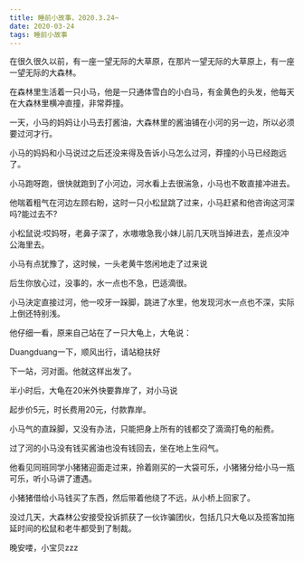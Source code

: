 ```yaml
---
title: 睡前小故事，2020.3.24~
date: 2020-03-24
tags: 睡前小故事
---
```


在很久很久以前，有一座一望无际的大草原，在那片一望无际的大草原上，有一座一望无际的大森林。

在森林里生活着一只小马，他是一只通体雪白的小白马，有金黄色的头发，他每天在大森林里横冲直撞，非常莽撞。

一天，小马的妈妈让小马去打酱油，大森林里的酱油铺在小河的另一边，所以必须要过河才行。<!-- more -->

小马的妈妈和小马说过之后还没来得及告诉小马怎么过河，莽撞的小马已经跑远了。

小马跑呀跑，很快就跑到了小河边，河水看上去很湍急，小马也不敢直接冲进去。

他喘着粗气在河边左顾右盼，这时一只小松鼠跳了过来，小马赶紧和他咨询这河深吗?能过去不?

小松鼠说:哎妈呀，老鼻子深了，水嗷嗷急我小妹儿前几天咣当掉进去，差点没冲公海里去。

小马有点犹豫了，这时候，一头老黄牛悠闲地走了过来说

后生你放心过，没事的，水一点也不急，巴适滴很。

小马決定直接过河，他一咬牙一跺脚，跳进了水里，他发现河水一点也不深，实际上倒还特别浅。

他仔细一看，原来自己站在了ー只大龟上，大龟说：

Duangduang一下，顺风出行，请站稳扶好

下一站，河对面。他就这样出发了。

半小时后，大龟在20米外快要靠岸了，对小马说

起步价5元，时长费用20元，付款靠岸。

小马气的直跺脚，又没有办法，只能把身上所有的钱都交了滴滴打龟的船费。

过了河的小马没有钱买酱油也没有钱回去，坐在地上生闷气。

他看见同班同学小猪猪迎面走过来，拎着刚买的一大袋可乐，小猪猪分给小马一瓶可乐，听小马讲了遭遇。

小猪猪借给小马钱买了东西，然后带着他绕了不远，从小桥上回家了。

没过几天，大森林公安接受投诉抓获了一伙诈骗团伙，包括几只大龟以及揽客加拖延时间的松鼠和老牛都受到了制裁。

晚安喽，小宝贝zzz